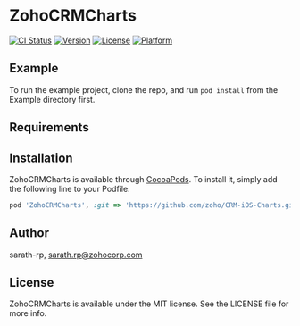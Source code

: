 # ZohoCRMCharts

[![CI Status](https://img.shields.io/travis/sarathkumarcr007/ZohoCRMCharts.svg?style=flat)](https://travis-ci.org/sarathkumarcr007/ZohoCRMCharts)
[![Version](https://img.shields.io/cocoapods/v/ZohoCRMCharts.svg?style=flat)](https://cocoapods.org/pods/ZohoCRMCharts)
[![License](https://img.shields.io/cocoapods/l/ZohoCRMCharts.svg?style=flat)](https://cocoapods.org/pods/ZohoCRMCharts)
[![Platform](https://img.shields.io/cocoapods/p/ZohoCRMCharts.svg?style=flat)](https://cocoapods.org/pods/ZohoCRMCharts)

## Example

To run the example project, clone the repo, and run `pod install` from the Example directory first.

## Requirements

## Installation

ZohoCRMCharts is available through [CocoaPods](https://cocoapods.org). To install
it, simply add the following line to your Podfile:

```ruby
pod 'ZohoCRMCharts', :git => 'https://github.com/zoho/CRM-iOS-Charts.git'
```

## Author

sarath-rp, sarath.rp@zohocorp.com

## License

ZohoCRMCharts is available under the MIT license. See the LICENSE file for more info.
